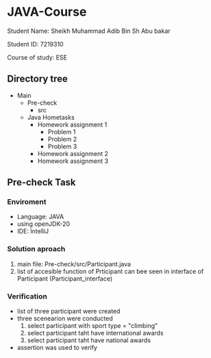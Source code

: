 # JAVA-Course
Student Name:  Sheikh Muhammad Adib Bin Sh Abu bakar 

Student ID:    7219310

Course of study: ESE

## Directory tree
* Main
  * Pre-check
      * src
  * Java Hometasks
      * Homework assignment 1
        * Problem 1
        * Problem 2
        * Problem 3
      * Homework assignment 2
      * Homework assignment 3
   
## Pre-check Task
### Enviroment
- Language: JAVA
- using openJDK-20
- IDE: IntelliJ
### Solution aproach
1. main file: Pre-check/src/Participant.java
2. list of accesible function of Prticipant can bee seen in interface of Participant (Participant_interface)
### Verification
- list of three participant were created
- three scenearion were conducted
  1. select participant with sport type = "climbing"
  2. select participant taht have international awards
  3. select participant taht have national awards
- assertion was used to verify


